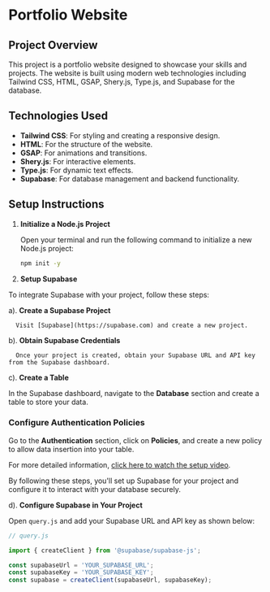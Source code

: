 # Portfolio Website

## Project Overview

This project is a portfolio website designed to showcase your skills and projects. The website is built using modern web technologies including Tailwind CSS, HTML, GSAP, Shery.js, Type.js, and Supabase for the database.

## Technologies Used

- **Tailwind CSS**: For styling and creating a responsive design.
- **HTML**: For the structure of the website.
- **GSAP**: For animations and transitions.
- **Shery.js**: For interactive elements.
- **Type.js**: For dynamic text effects.
- **Supabase**: For database management and backend functionality.

## Setup Instructions

1. **Initialize a Node.js Project**

   Open your terminal and run the following command to initialize a new Node.js project:

   ```bash
   npm init -y

 2. **Setup Supabase**

   To integrate Supabase with your project, follow these steps:
   
   a). **Create a Supabase Project**
   
      Visit [Supabase](https://supabase.com) and create a new project. 
   
   b). **Obtain Supabase Credentials**
   
      Once your project is created, obtain your Supabase URL and API key from the Supabase dashboard.


   c). **Create a Table**
   
   In the Supabase dashboard, navigate to the **Database** section and create a table to store your data.
   
   ### Configure Authentication Policies
   
   Go to the **Authentication** section, click on **Policies**, and create a new policy to allow data insertion into your table.

   For more detailed information, [click here to watch the setup video](https://your-video-url.com).
   
   By following these steps, you'll set up Supabase for your project and configure it to interact with your database securely. 
   
   d). **Configure Supabase in Your Project**

   Open `query.js` and add your Supabase URL and API key as shown below:

   ```javascript
   // query.js

   import { createClient } from '@supabase/supabase-js';

   const supabaseUrl = 'YOUR_SUPABASE_URL';
   const supabaseKey = 'YOUR_SUPABASE_KEY';
   const supabase = createClient(supabaseUrl, supabaseKey);


   


  
